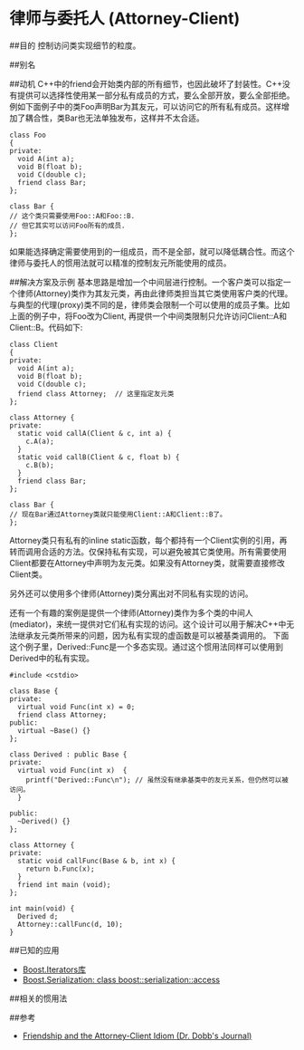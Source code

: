 # 律师与委托人 (Attorney-Client)
##目的
控制访问类实现细节的粒度。

##别名

##动机
C++中的friend会开始类内部的所有细节，也因此破坏了封装性。C++没有提供可以选择性使用某一部分私有成员的方式，要么全部开放，要么全部拒绝。例如下面例子中的类Foo声明Bar为其友元，可以访问它的所有私有成员。这样增加了耦合性，类Bar也无法单独发布，这样并不太合适。

```
class Foo
{
private:
  void A(int a);
  void B(float b);
  void C(double c);
  friend class Bar;
};

class Bar {
// 这个类只需要使用Foo::A和Foo::B.
// 但它其实可以访问Foo所有的成员.
};
```
如果能选择确定需要使用到的一组成员，而不是全部，就可以降低耦合性。而这个律师与委托人的惯用法就可以精准的控制友元所能使用的成员。

##解决方案及示例
基本思路是增加一个中间层进行控制。一个客户类可以指定一个律师(Attorney)类作为其友元类，再由此律师类担当其它类使用客户类的代理。与典型的代理(proxy)类不同的是，律师类会限制一个可以使用的成员子集。比如上面的例子中，将Foo改为Client, 再提供一个中间类限制只允许访问Client::A和Client::B。代码如下:
```
class Client
{
private:
  void A(int a);
  void B(float b);
  void C(double c);
  friend class Attorney;  // 这里指定友元类
};

class Attorney {
private:
  static void callA(Client & c, int a) {
    c.A(a);
  }
  static void callB(Client & c, float b) {
    c.B(b);
  }
  friend class Bar;
};

class Bar {
// 现在Bar通过Attorney类就只能使用Client::A和Client::B了。
};
```

Attorney类只有私有的inline static函数，每个都持有一个Client实例的引用，再转而调用合适的方法。仅保持私有实现，可以避免被其它类使用。所有需要使用Client都要在Attorney中声明为友元类。如果没有Attorney类，就需要直接修改Client类。

另外还可以使用多个律师(Attorney)类分离出对不同私有实现的访问。

还有一个有趣的案例是提供一个律师(Attorney)类作为多个类的中间人(mediator)，来统一提供对它们私有实现的访问。这个设计可以用于解决C++中无法继承友元类所带来的问题，因为私有实现的虚函数是可以被基类调用的。 下面这个例子里，Derived::Func是一个多态实现。通过这个惯用法同样可以使用到Derived中的私有实现。
```
#include <cstdio>

class Base {
private:
  virtual void Func(int x) = 0;
  friend class Attorney;
public:
  virtual ~Base() {}
};

class Derived : public Base {
private:
  virtual void Func(int x)  {
    printf("Derived::Func\n"); // 虽然没有继承基类中的友元关系，但仍然可以被访问。
  }

public:
  ~Derived() {}
};

class Attorney {
private:
  static void callFunc(Base & b, int x) {
    return b.Func(x);
  }
  friend int main (void);
};

int main(void) {
  Derived d;
  Attorney::callFunc(d, 10);
}
```

##已知的应用
* [Boost.Iterators库](http://www.boost.org/doc/libs/1_50_0/libs/iterator/doc/iterator_facade.html#iterator-core-access)
* [Boost.Serialization: class boost::serialization::access](http://www.boost.org/doc/libs/1_50_0/libs/serialization/doc/serialization.html#member)

##相关的惯用法

##参考
* [Friendship and the Attorney-Client Idiom (Dr. Dobb's Journal)](http://drdobbs.com/184402053)
